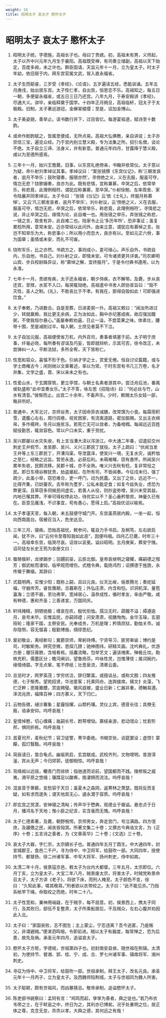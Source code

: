 ```yaml
---
weight: 18
title: 昭明太子 哀太子 愍怀太子
---
```


# 昭明太子 哀太子 愍怀太子

1. <span id="昭明太子_哀太子_愍怀太子-1"></span>
昭明太子统，字德施，高祖长子也。母曰丁贵嫔。初，高祖未有男，义师起，太子以齐中兴元年九月生于襄阳。高祖既受禅，有司奏立储副，高祖以天下始定，百度多阙，未之许也。群臣固请，天监元年十一月，立为皇太子。时太子年幼，依旧居于内，拜东宫官属文武，皆入直永福省。

2. <span id="昭明太子_哀太子_愍怀太子-2"></span>
太子生而聪睿，三岁受《孝经》、《论语》，五岁遍读五经，悉能讽诵。五年五月庚戌，始出居东宫。太子性仁孝，自出宫，恒思恋不乐。高祖知之，每五日一朝，多便留永福省，或五日三日乃还宫。八年九月，于寿安殿讲《孝经》，尽通大义。讲毕，亲临释奠于国学。十四年正月朔旦，高祖临轩，冠太子于太极殿。旧制，太子著远游冠，金蝉翠緌缨；至是，诏加金博山。

3. <span id="昭明太子_哀太子_愍怀太子-3"></span>
太子美姿貌，善举止。读书数行并下，过目皆忆。每游宴祖道，赋诗至十数韵。

4. <span id="昭明太子_哀太子_愍怀太子-4"></span>
或命作剧韵赋之，皆属思便成，无所点易。高祖大弘佛教，亲自讲说；太子亦崇信三宝，遍览众经。乃于宫内别立慧义殿，专为法集之所。招引名僧，谈论不绝。太子自立三谛、法身义，并有新意。普通元年四月，甘露降于慧义殿，咸以为至德所感焉。

5. <span id="昭明太子_哀太子_愍怀太子-5"></span>
三年十一月，始兴王憺薨。旧事，以东宫礼绝傍亲，书翰并依常仪。太子意以为疑，命仆射刘孝绰议其事。孝绰议曰：“案张镜撰《东宫仪记》，称‘三朝发哀者，逾月不举乐；鼓吹寝奏，服限亦然’。寻傍绝之义，义在去服，服虽可夺，情岂无悲？铙歌辍奏，良亦为此。既有悲情，宜称兼慕，卒哭之后，依常举乐，称悲竟，此理例相符。谓犹应称兼慕，至卒哭。”仆射徐勉、左率周舍、家令陆襄并同孝绰议。太子令曰：“张镜《仪记》云‘依《士礼》，终服月称慕悼’。又云‘凡三朝发哀者，逾月不举乐’。刘仆射议，云‘傍绝之义，义在去服，服虽可夺，情岂无悲，卒哭之后，依常举乐，称悲竟，此理例相符’。寻情悲之说，非止卒哭之后，缘情为论，此自难一也。用张镜之举乐，弃张镜之称悲，一镜之言，取舍有异，此自难二也。陆家令止云‘多历年所’，恐非事证；虽复累稔所用，意常未安。近亦常经以此问外，由来立意，谓犹应有慕悼之言。张岂不知举乐为大，称悲事小；所以用小而忽大，良亦有以。至如元正六佾，事为国章；虽情或未安，而礼不可废。

6. <span id="昭明太子_哀太子_愍怀太子-6"></span>
铙吹军乐，比之亦然。书疏方之，事则成小，差可缘心。声乐自外，书疏自内，乐自他，书自己。刘仆射之议，即情未安。可令诸贤更共详衷。”司农卿明山宾、步兵校尉硃异议，称“慕悼之解，宜终服月”。于是令付典书遵用，以为永准。

7. <span id="昭明太子_哀太子_愍怀太子-7"></span>
七年十一月，贵嫔有疾，太子还永福省，朝夕侍疾，衣不解带。及薨，步从丧还宫，至殡，水浆不入口，每哭辄恸绝。高祖遣中书舍人顾协宣旨曰：“毁不灭性，圣人之制。《礼》，不胜丧比于不孝。有我在，那得自毁如此！可即强进饮食。”

8. <span id="昭明太子_哀太子_愍怀太子-8"></span>
太子奉敕，乃进数合。自是至葬，日进麦粥一升。高祖又敕曰：“闻汝所进过少，转就羸瘵。我比更无余病，正为汝如此，胸中亦圮塞成疾。故应强加饘粥，不使我恒尔悬心。”虽屡奉敕劝逼，日止一溢，不尝菜果之味。体素壮，腰带十围，至是减削过半。每入朝，士庶见者莫不下泣。

9. <span id="昭明太子_哀太子_愍怀太子-9"></span>
太子自加元服，高祖便使省万机，内外百司，奏事者填塞于前。太子明于庶事，纤毫必晓，每所奏有谬误及巧妄，皆即就辩析，示其可否，徐令改正，未尝弹纠一人。平断法狱，多所全宥，天下皆称仁。

10. <span id="昭明太子_哀太子_愍怀太子-10"></span>
性宽和容众，喜愠不形于色。引纳才学之士，赏爱无倦。恒自讨论篇籍，或与学士商榷古今；闲则继以文章著述，率以为常。于时东宫有书几三万卷，名才并集，文学之盛，晋、宋以来未之有也。

11. <span id="昭明太子_哀太子_愍怀太子-11"></span>
性爱山水，于玄圃穿筑，更立亭馆，与朝士名素者游其中。尝泛舟后池，番禺侯轨盛称“此中宜奏女乐。”太子不答，咏左思《招隐诗》曰：“何必丝与竹，山水有清音。”侯惭而止。出宫二十余年，不畜声乐。少时，敕赐太乐女妓一部，略非所好。

12. <span id="昭明太子_哀太子_愍怀太子-12"></span>
普通中，大军北讨，京师谷贵，太子因命菲衣减膳，改常馔为小食。每霖雨积雪，遣腹心左右，周行闾巷，视贫困家，有流离道路，密加振赐。又出主衣绵帛，多作襦袴，冬月以施贫冻。若死亡无可以敛者，为备棺槥。每闻远近百姓赋役勤苦，辄敛容色。常以户口未实，重于劳扰。

13. <span id="昭明太子_哀太子_愍怀太子-13"></span>
吴兴郡屡以水灾失收，有上言当漕大渎以泻浙江。中大通二年春，诏遣前交州刺史王弁假节，发吴郡、吴兴、义兴三郡民丁就役。太子上疏曰：“伏闻当发王弁等上东三郡民丁，开漕沟渠，导泄震泽，使吴兴一境，无复水灾，诚矜恤之至仁，经略之远旨。暂劳永逸，必获后利。未萌难睹，窃有愚怀。所闻吴兴累年失收，民颇流移。吴郡十城，亦不全熟。唯义兴去秋有稔，复非常役之民。即日东境谷稼犹贵，劫盗屡起，在所有司，不皆闻奏。今征戍未归，强丁疏少，此虽小举，窃恐难合，吏一呼门，动为民蠹。又出丁之处，远近不一，比得齐集，已妨蚕农。去年称为豊岁，公私未能足食；如复今兹失业，虑恐为弊更深。且草窃多伺候民间虚实，若善人从役，则抄盗弥增，吴兴未受其益，内地已罹其弊。不审可得权停此功，待优实以不？圣心垂矜黎庶，神量久已有在。臣意见庸浅，不识事宜，苟有愚心，愿得上启。”高祖优诏以喻焉。

14. <span id="昭明太子_哀太子_愍怀太子-14"></span>
太子孝谨天至，每入朝，未五鼓便守城门开。东宫虽燕居内殿，一坐一起，恒向西南面台。宿被召当入，危坐达旦。

15. <span id="昭明太子_哀太子_愍怀太子-15"></span>
三年三月，寝疾。恐贻高祖忧，敕参问，辄自力手书启。及稍笃，左右欲启闻，犹不许，曰“云何令至尊知我如此恶”，因便呜咽。四月乙巳薨，时年三十一。高祖幸东宫，临哭尽哀。诏敛以衮冕。谥曰昭明。五月庚寅，葬安宁陵。诏司徒左长史王筠为哀册文曰：

16. <span id="昭明太子_哀太子_愍怀太子-16"></span>
蜃辂俄轩，龙骖跼步；羽翿前驱，云旂北御。皇帝哀继明之寝耀，痛嗣德之殂芳；御武帐而凄恸，临甲观而增伤。式稽令典，载扬鸿烈；诏撰德于旌旒，永传徽于舞缀。其辞曰：

17. <span id="昭明太子_哀太子_愍怀太子-17"></span>
式载明两，实惟少阳；既称上嗣，且曰元良。仪天比峻，俪景腾光；奏祀延福，守器传芳。睿哲膺期，旦暮斯在；外弘庄肃，内含和恺。识洞机深，量苞瀛海；立德不器，至功弗宰。宽绰居心，温恭成性，循时孝友，率由严敬。咸有种德，惠和齐圣；三善递宣，万国同庆。

18. <span id="昭明太子_哀太子_愍怀太子-18"></span>
轩纬掩精，阴牺弛极；缠哀在疚，殷忧衔恤。孺泣无时，蔬饘不溢；禫遵逾月，哀号未毕。实惟监抚，亦嗣郊禋；问安肃肃，视膳恂恂。金华玉璪，玄驷班轮；隆家干国，主祭安民。光奉成务，万机是理；矜慎庶狱，勤恤关市。诚存隐恻，容无愠喜；殷勤博施，绸缪恩纪。

19. <span id="昭明太子_哀太子_愍怀太子-19"></span>
爰初敬业，离经断句；奠爵崇师，卑躬待傅。宁资导习，匪劳审谕；博约是司，时敏斯务。辨究空微，思探几赜；驰神图纬，研精爻画。沈吟典礼，优游方册；餍饫膏腴，含咀肴核。括囊流略，包举艺文；遍该缃素，殚极丘坟。勣帙充积，儒墨区分；瞻河阐训，望鲁扬芬。吟咏性灵，岂惟薄伎；属词婉约，缘情绮靡。字无点窜，笔不停纸；壮思泉流，清章云委。

20. <span id="昭明太子_哀太子_愍怀太子-20"></span>
总览时才，网罗英茂；学穷优洽，辞归繁富。或擅谈丛，或称文囿；四友推德，七子惭秀。望苑招贤，华池爱客；托乘同舟，连舆接席。摛文扌炎藻，飞纻泛幹；恩隆置醴，赏逾赐璧。徽风遐被，盛业日新；仁器非重，德輶易遵。泽流兆庶，福降百神；四方慕义，天下归仁。

21. <span id="昭明太子_哀太子_愍怀太子-21"></span>
云物告徵，祲沴褰象；星霾恒耀，山颓朽壤。灵仪上宾，德音长往；具僚无廕，谘承安仰。呜呼哀哉！

22. <span id="昭明太子_哀太子_愍怀太子-22"></span>
皇情悼愍，切心缠痛；胤嗣长号，跗萼增恸。慕结亲游，悲动氓众；忧若殄邦，惧同折栋。呜呼哀哉！

23. <span id="昭明太子_哀太子_愍怀太子-23"></span>
首夏司开，麦秋纪节；容卫徒警，菁华委绝。书幌空张，谈筵罢设；虚馈饣蒙饛，孤灯翳翳。呜呼哀哉！

24. <span id="昭明太子_哀太子_愍怀太子-24"></span>
简辰请日，筮合龟贞。幽埏夙启，玄宫献成。武校齐列，文物增明。昔游漳滏，宾从无声；今归郊郭，徒御相惊。呜呼哀哉！

25. <span id="昭明太子_哀太子_愍怀太子-25"></span>
背绛阙以远徂，轥青门而徐转；指驰道而讵前，望国都而不践。陵修阪之威夷，溯平原之悠缅；骥蹀足以酸嘶，挽凄锵而流泫。呜呼哀哉！

26. <span id="昭明太子_哀太子_愍怀太子-26"></span>
混哀音于箫籁，变愁容于天日；虽夏木之森阴，返寒林之萧瑟。既将反而复疑，如有求而遂失；谓天地其无心，遽永潜于容质。呜呼哀哉！

27. <span id="昭明太子_哀太子_愍怀太子-27"></span>
即玄宫之冥漠，安神寝之清飐；传声华于懋典，观德业于徽谥。悬忠贞于日月，播鸿名于天地；惟小臣之纪言，实含毫而无愧。呜呼哀哉！

28. <span id="昭明太子_哀太子_愍怀太子-28"></span>
太子仁德素著，及薨，朝野惋愕。京师男女，奔走宫门，号泣满路。四方氓庶，及疆徼之民，闻丧皆恸哭。所著文集二十卷；又撰古今典诰文言，为《正序》十卷；五言诗之善者，为《文章英华》二十卷；《文选》三十卷。

29. <span id="昭明太子_哀太子_愍怀太子-29"></span>
哀太子大器，字仁宗，太宗嫡长子也。普通四年五月丁酉生。中大通四年，封宣城郡王，食邑二千户。寻为侍中、中卫将军，给鼓吹一部。大同四年，授使持节、都督扬、徐二州诸军事、中军大将军、扬州刺史，侍中如故。

30. <span id="昭明太子_哀太子_愍怀太子-30"></span>
太清二年十月，侯景寇京邑，敕太子为台内大都督。三年五月，太宗即位。六月丁亥，立为皇太子。大宝二年八月，贼景废太宗，将害太子，时贼党称景命召太子，太子方讲《老子》，将欲下床，而刑人掩至。太子颜色不变，徐曰：“久知此事，嗟其晚耳。”刑者欲以衣带绞之。太子曰：“此不能见杀。”乃指系帐竿下绳，命取绞之而绝，时年二十八。

31. <span id="昭明太子_哀太子_愍怀太子-31"></span>
太子性宽和，兼神用端嶷，在于贼手，每不屈意。初，侯景西上，携太子同行，及其败归，部伍不复整肃，太子所乘船居后，不及贼众，左右心腹并劝因此入北。

32. <span id="昭明太子_哀太子_愍怀太子-32"></span>
太子曰：“家国丧败，志不图生；主上蒙尘，宁忍违离？吾今逃匿，乃是叛父，非谓避贼。”便涕泗鸣咽，令即前进。贼以太子有器度，每常惮之，恐为后患，故先及祸。承圣元年四月，追谥哀太子。

33. <span id="昭明太子_哀太子_愍怀太子-33"></span>
愍怀太子方矩，字德规，世祖第四子也。初封南安县侯，随世祖在荆镇。太清初，为使持节、督湘、郢、桂、宁、成、合、罗七州诸军事、镇南将军、湘州刺史。

34. <span id="昭明太子_哀太子_愍怀太子-34"></span>
寻征为侍中、中卫将军，给鼓吹一部。世祖承制，拜王太子，改名元良。承圣元年十一月丙子，立为皇太子。及西魏师陷荆城，太子与世祖同为魏人所害。

35. <span id="昭明太子_哀太子_愍怀太子-35"></span>
太子聪颖，颇有世祖风，而凶暴猜忌。敬帝承制，追谥愍怀太子。

36. <span id="昭明太子_哀太子_愍怀太子-36"></span>
陈吏部书姚察曰：孟轲有言：“鸡鸣而起，孳孳为善者，舜之徒也。”若乃布衣韦带之士，在于畎亩之中，终日为之，其利亦已博矣。况乎处重明之位，居正体之尊，克念无怠，烝烝以孝。大舜之德，其何远之有哉！

